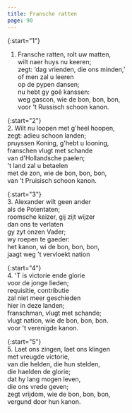 ```yaml
---
title: Fransche ratten
page: 90
---  
```


{:start="1"}  
1. Fransche ratten, rolt uw matten,  
wilt naer huys nu keeren;  
zegt: ‘dag vrienden, die ons minden,’  
of men zal u leeren  
op de pypen dansen;  
nu hebt gy goê kanssen:  
weg gascon, wie de bon, bon, bon,  
voor 't Russisch schoon kanon.  


{:start="2"}  
2. Wilt nu loopen met g'heel hoopen,  
zegt: adieu schoon landen;  
pruyssen Koning, g'hebt u looning,  
franschen vlugt met schande  
van d'Hollandsche paelen;  
't land zal u betaelen  
met de zon, wie de bon, bon, bon,  
van 't Pruisisch schoon kanon.  


{:start="3"}  
3. Alexander wilt geen ander  
als de Potentaten;  
roomsche keizer, gij zijt wijzer  
dan ons te verlaten  
gy zyt onzen Vader;  
wy roepen te gaeder:  
het kanon, wi de bon, bon, bon,  
jaagt weg 't vervloekt nation  


{:start="4"}  
4. 'T is victorie ende glorie  
voor de jonge lieden;  
requisitie, contributie  
zal niet meer geschieden  
hier in deze landen;  
franschman, vlugt met schande;  
vlugt nation, wie de bon, bon, bon.  
voor 't verenigde kanon.  


{:start="5"}  
5. Laet ons zingen, laet ons klingen  
met vreugde victorie,  
van die helden, die hun stelden,  
die haelden de glorie;  
dat hy lang mogen leven,  
die ons vrede geven;  
zegt vrijdom, wie de bon, bon, bon,  
vergund door hun kanon.  
